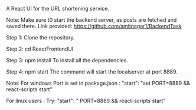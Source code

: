 A React UI for the URL shortening service.

Note: Make sure t0 start the backend server, as posts are fetched and saved there.
Link provided: https://github.com/amitnagar1/BackendTask

Step 1: Clone the repository.

Step 2: cd ReactFrontendUI

Step 3: npm install 
To install all the dependencies.

Step 4: npm start
The command will start the localserver at port 8889.

Note: For windows Port is set in package.json :
"start": "set PORT=8889 && react-scripts start"

For linux users :
Try: "start": " PORT=8889 && react-scripts start"

